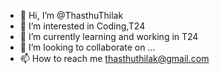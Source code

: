 - 👋 Hi, I’m @ThasthuThilak
- 👀 I’m interested in Coding,T24
- 🌱 I’m currently learning and working in T24
- 💞️ I’m looking to collaborate on ...
- 📫 How to reach me thasthuthilak@gmail.com

<!---
ThasthuThilak/ThasthuThilak is a ✨ special ✨ repository because its `README.md` (this file) appears on your GitHub profile.
You can click the Preview link to take a look at your changes.
--->
